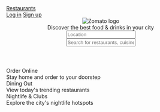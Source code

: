 <!DOCTYPE html>
<html lang="en">
<head>
  <meta charset="UTF-8">
  <title>Zomato Sample UI</title>
  <link rel="stylesheet" href="zomato.css">
  <script defer src="app.js"></script>
  <link rel="stylesheet" href="https://cdnjs.cloudflare.com/ajax/libs/font-awesome/6.4.0/css/all.min.css">
</head>
<body>
  <section id="intro">
    <nav id="navigation">
      <div class="col1">
        <a href="#"><i class="fa fa-cutlery"></i> Restaurants</a>
      </div>
      <div class="col2">
        <a href="#">Log in</a>
        <a href="#">Sign up</a>
      </div>
    </nav>
    <header id="header">
      <img class="zomato-logo" src="https://tse3.mm.bing.net/th/id/OIP.CE0tl1IvramiApiqJjzlnwHaEK?pid=Api&P=0&h=180" alt="Zomato logo">
      <div class="tagline">Discover the best food & drinks in your city</div>
      <div class="locate-and-search">
        <div class="locate">
          <i class="fa fa-map-marker location-icon"></i>
          <input type="text" class="location-search" placeholder="Location">
          <div class="triangle-icon"></div>
        </div>
        <input type="text" class="search-all" placeholder="Search for restaurants, cuisine or a dish">
        <i class="fa fa-search search-icon"></i>
      </div>
      <div class="dropdown-panel"></div>
    </header>
  </section>
  <section id="options">
    <div class="opt-1">
      <div class="opt-footer">
        <div class="opt-title">Order Online</div>
        <div class="opt-desc">Stay home and order to your doorstep</div>
      </div>
    </div>
    <div class="opt-2">
      <div class="opt-footer">
        <div class="opt-title">Dining Out</div>
        <div class="opt-desc">View today's trending restaurants</div>
      </div>
    </div>
    <div class="opt-3">
      <div class="opt-footer">
        <div class="opt-title">Nightlife & Clubs</div>
        <div class="opt-desc">Explore the city's nightlife hotspots</div>
      </div>
    </div>
  </section>
</body>
</html>
